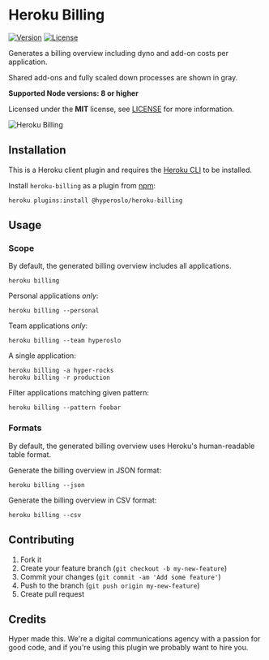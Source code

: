 # Heroku Billing

[![Version](https://img.shields.io/npm/v/@hyperoslo/heroku-billing.svg)](https://npmjs.org/package/@hyperoslo/heroku-billing)
[![License](https://img.shields.io/npm/l/@hyperoslo/heroku-billing.svg)](https://github.com/hyperoslo/heroku-billing/blob/master/package.json)

Generates a billing overview including dyno and add-on costs per application.

Shared add-ons and fully scaled down processes are shown in gray.

**Supported Node versions: 8 or higher**

Licensed under the **MIT** license, see [LICENSE] for more information.

![Heroku Billing](https://user-images.githubusercontent.com/378235/46540706-647a2980-c8ba-11e8-80c5-9d4f404c04fb.png)

## Installation

This is a Heroku client plugin and requires the [Heroku CLI] to be installed.

Install `heroku-billing` as a plugin from [npm]:

```shell
heroku plugins:install @hyperoslo/heroku-billing
```

## Usage

### Scope

By default, the generated billing overview includes all applications.

```shell
heroku billing
```

Personal applications *only*:

```shell
heroku billing --personal
```

Team applications *only*:

```shell
heroku billing --team hyperoslo
```

A single application:

```shell
heroku billing -a hyper-rocks
heroku billing -r production
```

Filter applications matching given pattern:

```shell
heroku billing --pattern foobar
```

### Formats

By default, the generated billing overview uses Heroku's human-readable table
format.

Generate the billing overview in JSON format:

```shell
heroku billing --json
```

Generate the billing overview in CSV format:

```shell
heroku billing --csv
```

## Contributing

1. Fork it
2. Create your feature branch (`git checkout -b my-new-feature`)
3. Commit your changes (`git commit -am 'Add some feature'`)
4. Push to the branch (`git push origin my-new-feature`)
5. Create pull request

## Credits

Hyper made this. We're a digital communications agency with a passion for good code,
and if you're using this plugin we probably want to hire you.

[Heroku CLI]: https://devcenter.heroku.com/articles/heroku-cli
[LICENSE]: LICENSE
[npm]: https://www.npmjs.com/package/@hyperoslo/heroku-billing
